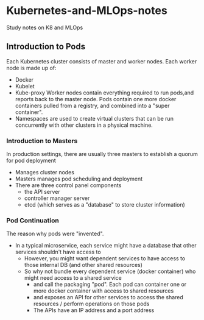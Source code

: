 # Kubernetes-and-MLOps-notes
Study notes on K8 and MLOps

## Introduction to Pods
Each Kubernetes cluster consists of master and worker nodes. Each worker node is made up of:
- Docker
- Kubelet
- Kube-proxy
Worker nodes contain everything required to run pods,and reports back to the master node.
Pods contain one more docker containers pulled from a registry, and combined into a "super container".
- Namespaces are used to create virtual clusters that can be run concurrently with other clusters in 
a physical machine.

### Introduction to Masters
In production settings, there are usually three masters to establish a quorum for pod deployment
- Manages cluster nodes
- Masters manages pod scheduling and deployment
- There are three control panel components
  - the API server
  - controller manager server
  - etcd (which serves as a "database" to store cluster information)

### Pod Continuation
The reason why pods were "invented".
- In a typical microservice, each service might have a database that other services shouldn't have access to
  - However, you might want dependent services to have access to those internal DB (and other shared resources)
  - So why not bundle every dependent service (docker container) who might need access to a shared service
    - and call the packaging "pod". Each pod can container one or more docker container with access to shared resources
    - and exposes an API for other services to access the shared resources / perform operations on those pods
    - The APIs have an IP address and a port address

